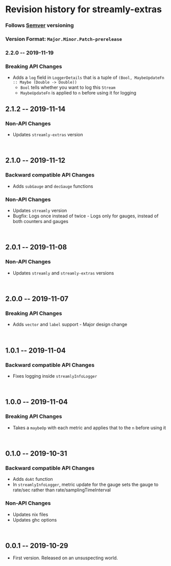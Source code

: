 # Revision history for streamly-extras
### Follows [Semver](http://www.semver.org) versioning
### **Version Format:** `Major.Minor.Patch-prerelease`

### 2.2.0 -- 2019-11-19
### Breaking API Changes
* Adds a `log` field in `LoggerDetails` that is a tuple of `(Bool, MaybeUpdateFn :: Maybe (Double -> Double))`
   * `Bool` tells whether you want to log this `Stream`
   * `MaybeUpdateFn` is applied to `n` before using it for logging<br>

## 2.1.2 -- 2019-11-14
### Non-API Changes
* Updates `streamly-extras` version
<br>

## 2.1.0 -- 2019-11-12
### Backward compatible API Changes
* Adds `subGauge` and `decGauge` functions
### Non-API Changes
* Updates `streamly` version
* Bugfix: Logs once instead of twice - Logs only for gauges, instead of both counters and gauges
<br>

## 2.0.1 -- 2019-11-08
### Non-API Changes
* Updates `streamly` and `streamly-extras` versions
<br>

## 2.0.0 -- 2019-11-07
### Breaking API Changes
* Adds `vector` and `label` support - Major design change
<br>

## 1.0.1 -- 2019-11-04
### Backward compatible API Changes
* Fixes logging inside `streamlyInfoLogger`
<br>

## 1.0.0 -- 2019-11-04
### Breaking API Changes
* Takes a `maybeOp` with each metric and applies that to the `n` before using it
<br>

## 0.1.0 -- 2019-10-31
### Backward compatible API Changes
* Adds `doAt` function
* In `streamlyInfoLogger`, metric update for the gauge sets the gauge to rate/sec rather than rate/samplingTimeInterval
### Non-API Changes
* Updates nix files
* Updates ghc options
<br>

## 0.0.1 -- 2019-10-29
* First version. Released on an unsuspecting world.

